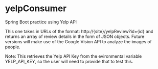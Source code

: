 # yelpConsumer
Spring Boot practice using Yelp API

This one takes in URLs of the format:
http://{site}/yelpReview?id={id}
and returns an array of review details in the form of JSON objects. Future versions will make use of the Google Vision API to analyze the images of people.

Note: This retrieves the Yelp API Key from the evironmental variable YELP_API_KEY, so the user will need to provide that to test this.
